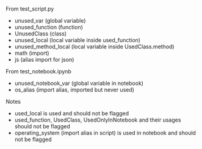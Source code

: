 From test_script.py
- unused_var (global variable)
- unused_function (function)
- UnusedClass (class)
- unused_local (local variable inside used_function)
- unused_method_local (local variable inside UsedClass.method)
- math (import)
- js (alias import for json)

From test_notebook.ipynb
- unused_notebook_var (global variable in notebook)
- os_alias (import alias, imported but never used)

Notes
- used_local is used and should not be flagged
- used_function, UsedClass, UsedOnlyInNotebook and their usages should not be flagged
- operating_system (import alias in script) is used in notebook and should not be flagged